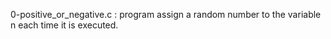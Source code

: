 0-positive_or_negative.c : program assign a random number to the variable n each time it is executed.

